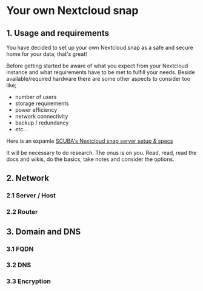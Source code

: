 # Your own Nextcloud snap

## 1. Usage and requirements
You have decided to set up your own Nextcloud snap as a safe and secure home for your data, that's great!

Before getting started be aware of what you expect from your Nextcloud instance and what requirements have to be met to fulfill your needs. 
Beside available/required hardware there are some other aspects to consider too like;
+ number of users
+ storage requirements
+ power efficiency
+ network connectivity
+ backup / redundancy
+ etc...

Here is an expamle [SCUBA's Nextcloud snap server setup & specs](https://github.com/scubamuc/scubamuc.github.io)

It will be necessary to do research. The onus is on you. Read, read, read the docs and wikis, do the basics, take notes and consider the options.

## 2. Network
### 2.1 Server / Host
### 2.2 Router

## 3. Domain and DNS
### 3.1 FQDN
### 3.2 DNS
### 3.3 Encryption
